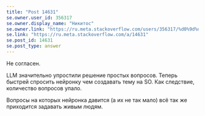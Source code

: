 ```yaml
---
title: "Post 14631"
se.owner.user_id: 356317
se.owner.display_name: "Никитос"
se.owner.link: "https://ru.meta.stackoverflow.com/users/356317/%d0%9d%d0%b8%d0%ba%d0%b8%d1%82%d0%be%d1%81"
se.link: "https://ru.meta.stackoverflow.com/a/14631"
se.post_id: 14631
se.post_type: answer
---
```

<p>Не согласен.</p>
<p>LLM значительно упростили решение простых вопросов. Теперь быстрей спросить нейронку чем создавать тему на SO. Как следствие, количество вопросов упало.</p>
<p>Вопросы на которых нейронка давится (а их не так мало) всё так же приходится задавать живым людям.</p>
